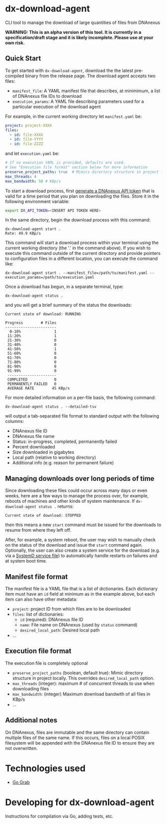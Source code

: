 # dx-download-agent
CLI tool to manage the download of large quantities of files from DNAnexus

**WARNING: This is an alpha version of this tool. It is currently in a specification/draft stage and it is likely incomplete. Please use at your own risk.**

## Quick Start

To get started with `dx-download-agent`, download the the latest pre-compiled binary from the release page.  The download agent accepts two files:

* `manifest_file`: A YAML manifest file that describes, at minimimum, a list of DNAnexus file IDs to download
* `execution_params`: A YAML file describing parameters used for a particular execution of the download agent

For example, in the current working directory let `manifest.yaml` be:

```yaml
project: project-XXXX
files:
  - id: file-XXXX
  - id: file-YYYY
  - id: file-ZZZZ
```
and let `execution.yaml` be:

```yaml
# If no execution YAML is provided, defaults are used.
# See "Execution file format" section below for more information
preserve_project_paths: true  # Mimics directory structure in project locally
max_threads: 4
max_bandwidth: 50 # KBp/s
```

To start a download process, first [generate a DNAnexus API token](https://wiki.dnanexus.com/Command-Line-Client/Login-and-Logout#Authentication-Tokens) that is valid for a time period that you plan on downloading the files.  Store it in the following environment variable:

```bash
export DX_API_TOKEN=<INSERT API TOKEN HERE>
```

In the same directory, begin the download process with this command:

```
dx-download-agent start .
Rate: 49.9 KBp/s
```

This command will start a download process within your terminal using the current working directory (the '.' in the command above).  If you wish to execute this command outside of the current directory and provide pointers to configuration files in a different location, you can execute the command like:

```
dx-download-agent start . --manifest_file=/path/to/manifest.yaml --execution_params=/path/to/execution.yaml
```


Once a download has begun, in a separate terminal, type:

```
dx-download-agent status .
```

and you will get a brief summary of the status the downloads:

```
Current state of download: RUNNING

Progress        # Files
-----------------------
  0-10%               1
 11-20%               1
 21-30%               0
 31-40%               0
 41-50%               1
 51-60%               0
 61-70%               0
 71-80%               0
 81-90%               0
 91-99%               0
 ----------------------
 COMPLETED            0
 PERMANENTLY FAILED   0
 AVERAGE RATE        45 KBp/s
```

For more detailed information on a per-file basis, the following command:

```
dx-download-agent status . --detailed-tsv
```

 will output a tab-separated file format to standard output with the following columns:

* DNAnexus file ID
* DNAnexus file name
* Status: in-progress, completed, permanently failed
* Percent downloaded
* Size downloaded in gigabytes
* Local path (relative to working directory)
* Additional info (e.g. reason for permanent failure)


## Managing downloads over long periods of time

Since downloading these files could occur across many days or even weeks, here are a few ways to manage the process over, for example, reboots of machines and other kinds of system maintenance.  If `dx-download-agent status .` returns:

```
Current state of download: STOPPED
```

then this means a new `start` command must be issued for the downloads to resume from where they left off.

After, for example, a system reboot, the user may wish to manually check on the status of the download and issue the `start` command again.  Optionally, the user can also create a system service for the download (e.g. via a [SystemD service file](https://www.devdungeon.com/content/creating-systemd-service-files)) to automatically handle restarts on failures and at system boot time.

## Manifest file format

The manifest file is a YAML file that is a list of dictionaries. Each dictionary item must have an `id` field at minimum as in the example above, but each item can also have other metadata:

* `project`: project ID from which files are to be downloaded
* `files`: list of dictionaries:
  * `id` (required): DNAnexus file ID
  * `name`: File name on DNAnexus (used by `status` command)
  * `desired_local_path`: Desired local path
* ...

## Execution file format

The execution file is completely optional

* `preserve_project_paths` (boolean, default true):  Mimic directory structure in project locally.  This overrides `desired_local_path` option.
* `max_threads` (integer): maximum # of concurrent threads to use when downloading files
* `max_bandwidth`: (integer) Maximum download bandwith of all files in KBp/s
* ...


## Additional notes

On DNAnexus, files are immutable and the same directory can contain multiple files of the same name.  If this occurs, files on a local POSIX filesystem will be appended with the DNAnexus file ID to ensure they are not overwritten.

# Technologies used

* [Go Grab](https://github.com/cavaliercoder/grab)

# Developing for dx-download-agent

Instructions for compilation via Go, adding tests, etc.